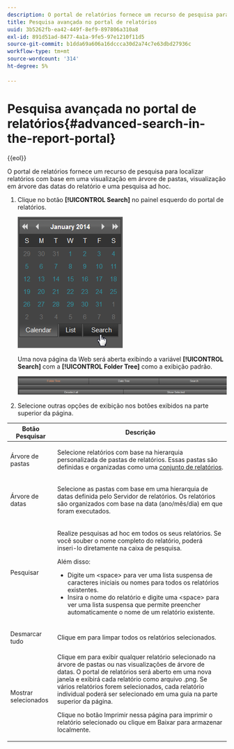 ```yaml
---
description: O portal de relatórios fornece um recurso de pesquisa para localizar relatórios com base em uma visualização em árvore de pastas, visualização em árvore das datas do relatório e uma pesquisa ad hoc.
title: Pesquisa avançada no portal de relatórios
uuid: 3b5262fb-ea42-449f-8ef9-897806a310a8
exl-id: 891d51ad-8477-4a1a-9fe5-97e1210f11d5
source-git-commit: b1dda69a606a16dccca30d2a74c7e63dbd27936c
workflow-type: tm+mt
source-wordcount: '314'
ht-degree: 5%

---
```


# Pesquisa avançada no portal de relatórios{#advanced-search-in-the-report-portal}

{{eol}}

O portal de relatórios fornece um recurso de pesquisa para localizar relatórios com base em uma visualização em árvore de pastas, visualização em árvore das datas do relatório e uma pesquisa ad hoc.

1. Clique no botão **[!UICONTROL Search]** no painel esquerdo do portal de relatórios.

   ![](assets/report_portal_search_button.png)

   Uma nova página da Web será aberta exibindo a variável **[!UICONTROL Search]** com a **[!UICONTROL Folder Tree]** como a exibição padrão.

   ![](assets/report_portal_search_headers.png)

1. Selecione outras opções de exibição nos botões exibidos na parte superior da página.

<table id="table_02610040A3284C07B62A6E70C0421573"> 
 <thead> 
  <tr> 
   <th colname="col1" class="entry"> Botão Pesquisar </th> 
   <th colname="col2" class="entry"> Descrição </th> 
  </tr> 
 </thead>
 <tbody> 
  <tr> 
   <td colname="col1"> <p>Árvore de pastas </p> </td> 
   <td colname="col2"> <p>Selecione relatórios com base na hierarquia personalizada de pastas de relatórios. Essas pastas são definidas e organizadas como uma <a href="../../home/c-rpt-oview/c-work-rpt-sets/c-work-rpt-sets.md#concept-a5f078668e1245e684cb2a778c8803d5"> conjunto de relatórios</a>. </p> </td> 
  </tr> 
  <tr> 
   <td colname="col1"> <p>Árvore de datas </p> </td> 
   <td colname="col2"> <p>Selecione as pastas com base em uma hierarquia de datas definida pelo Servidor de relatórios. Os relatórios são organizados com base na data (ano/mês/dia) em que foram executados. </p> </td> 
  </tr> 
  <tr> 
   <td colname="col1"> <p>Pesquisar </p> </td> 
   <td colname="col2"> <p>Realize pesquisas ad hoc em todos os seus relatórios. Se você souber o nome completo do relatório, poderá inseri-lo diretamente na caixa de pesquisa. </p> <p>Além disso: </p> 
    <ul id="ul_EAE30AAA865942078D0C6C0AE527C07C"> 
     <li id="li_F5213977442F4B89A62CA6BC315F95BE">Digite um &lt;space&gt; para ver uma lista suspensa de caracteres iniciais ou nomes para todos os relatórios existentes. </li> 
     <li id="li_C28799438777471290B424CAFFCAF810">Insira o nome do relatório e digite uma &lt;space&gt; para ver uma lista suspensa que permite preencher automaticamente o nome de um relatório existente. </li> 
    </ul> </td> 
  </tr> 
  <tr> 
   <td colname="col1"> <p>Desmarcar tudo </p> </td> 
   <td colname="col2"> Clique em para limpar todos os relatórios selecionados. </td> 
  </tr> 
  <tr> 
   <td colname="col1"> <p>Mostrar selecionados </p> </td> 
   <td colname="col2">Clique em para exibir qualquer relatório selecionado na árvore de pastas ou nas visualizações de árvore de datas. O portal de relatórios será aberto em uma nova janela e exibirá cada relatório como arquivo .png. Se vários relatórios forem selecionados, cada relatório individual poderá ser selecionado em uma guia na parte superior da página. <p>Clique no botão <span class="uicontrol"> Imprimir</span> nessa página para imprimir o relatório selecionado ou clique em <span class="uicontrol"> Baixar</span> para armazenar localmente. </p> </td> 
  </tr> 
 </tbody> 
</table>
